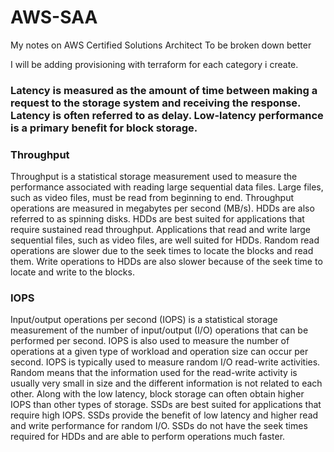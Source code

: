 # AWS-SAA
My notes on AWS Certified Solutions Architect
To be broken down better 

I will be adding provisioning with terraform for each category i create.

### Latency is measured as the amount of time between making a request to the storage system and receiving the response. Latency is often referred to as delay. Low-latency performance is a primary benefit for block storage.

### Throughput
Throughput is a statistical storage measurement used to measure the performance associated with reading large sequential data files. Large files, such as video files, must be read from beginning to end. Throughput operations are measured in megabytes per second (MB/s).
HDDs are also referred to as spinning disks. HDDs are best suited for applications that require sustained read throughput. Applications that read and write large sequential files, such as video files, are well suited for HDDs. Random read operations are slower due to the seek times to locate the blocks and read them. Write operations to HDDs are also slower because of the seek time to locate and write to the blocks.

### IOPS

Input/output operations per second (IOPS) is a statistical storage measurement of the number of input/output (I/O) operations that can be performed per second. IOPS is also used to measure the number of operations at a given type of workload and operation size can occur per second. IOPS is typically used to measure random I/O read-write activities. Random means that the information used for the read-write activity is usually very small in size and the different information is not related to each other.
Along with the low latency, block storage can often obtain higher IOPS than other types of storage. SSDs are best suited for applications that require high IOPS. SSDs provide the benefit of low latency and higher read and write performance for random I/O. SSDs do not have the seek times required for HDDs and are able to perform operations much faster.
